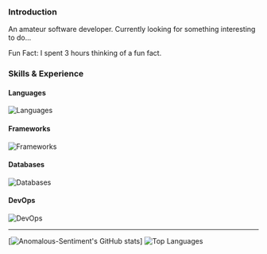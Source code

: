 ### Introduction

An amateur software developer. Currently looking for something interesting to do...

Fun Fact: I spent 3 hours thinking of a fun fact.

### Skills & Experience

#### Languages

![Languages](https://skillicons.dev/icons?i=js,python,java,html)

#### Frameworks

![Frameworks](https://skillicons.dev/icons?i=react,vue,nextjs,nuxtjs)

#### Databases

![Databases](https://skillicons.dev/icons?i=postgres,mysql)

#### DevOps

![DevOps](https://skillicons.dev/icons?i=github,git,docker)

***

[![Anomalous-Sentiment's GitHub stats](https://github-readme-stats.vercel.app/api?username=Anomalous-Sentiment&show_icons=true&theme=transparent&show=,prs_merged,prs_merged_percentage)]
![Top Languages](https://github-readme-stats.vercel.app/api/top-langs/?username=Anomalous-Sentiment&layout=compact&theme=transparent)

<!--
**Anomalous-Sentiment/Anomalous-Sentiment** is a ✨ _special_ ✨ repository because its `README.md` (this file) appears on your GitHub profile.

Here are some ideas to get you started:

- 🔭 I’m currently working on ...
- 🌱 I’m currently learning ...
- 👯 I’m looking to collaborate on ...
- 🤔 I’m looking for help with ...
- 💬 Ask me about ...
- 📫 How to reach me: ...
- 😄 Pronouns: ...
- ⚡ Fun fact: ...
-->

